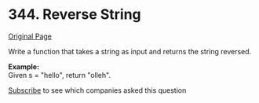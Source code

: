 # 344. Reverse String

[Original Page](https://leetcode.com/problems/reverse-string/)

Write a function that takes a string as input and returns the string reversed.

**Example:**  
Given s = "hello", return "olleh".

<div>

[Subscribe](/subscribe/) to see which companies asked this question

</div>